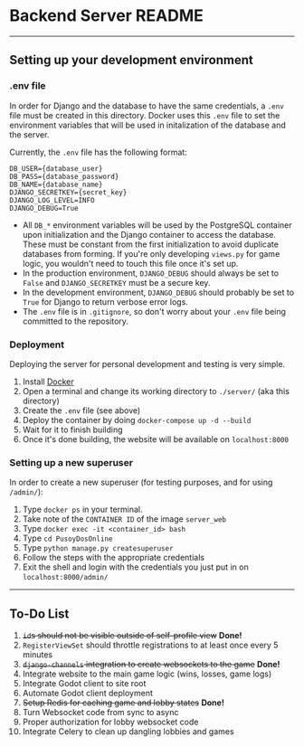 # Backend Server README

---

## Setting up your development environment

### .env file

In order for Django and the database to have the same credentials, a `.env` file must be created in this directory.
Docker uses this `.env` file to set the environment variables that will be used in initalization of the database and the server.

Currently, the `.env` file has the following format:

```env
DB_USER={database_user}
DB_PASS={database_password}
DB_NAME={database_name}
DJANGO_SECRETKEY={secret_key}
DJANGO_LOG_LEVEL=INFO
DJANGO_DEBUG=True
```

- All `DB_*` environment variables will be used by the PostgreSQL container upon initialization and the Django container to access the database. These must be constant from the first initialization to avoid duplicate databases from forming. If you're only developing `views.py` for game logic, you wouldn't need to touch this file once it's set up.
- In the production environment, `DJANGO_DEBUG` should always be set to `False` and `DJANGO_SECRETKEY` must be a secure key.
- In the development environment, `DJANGO_DEBUG` should probably be set to `True` for Django to return verbose error logs.
- The `.env` file is in `.gitignore`, so don't worry about your `.env` file being committed to the repository.

### Deployment

Deploying the server for personal development and testing is very simple.

1. Install [Docker](https://www.docker.com/)
2. Open a terminal and change its working directory to `./server/` (aka this directory)
3. Create the `.env` file (see above)
4. Deploy the container by doing `docker-compose up -d --build`
5. Wait for it to finish building
6. Once it's done building, the website will be available on `localhost:8000`

### Setting up a new superuser

In order to create a new superuser (for testing purposes, and for using `/admin/`):

1. Type `docker ps` in your terminal.
2. Take note of the `CONTAINER ID` of the image `server_web`
3. Type `docker exec -it <container_id> bash`
4. Type `cd PusoyDosOnline`
5. Type `python manage.py createsuperuser`
6. Follow the steps with the appropriate credentials
7. Exit the shell and login with the credentials you just put in on `localhost:8000/admin/`

---

## To-Do List

1. ~~`id`s should not be visible outside of self-profile view~~ **Done!**
2. `RegisterViewSet` should throttle registrations to at least once every 5 minutes
3. ~~`django-channels` integration to create websockets to the game~~ **Done!**
4. Integrate website to the main game logic (wins, losses, game logs)
5. Integrate Godot client to site root
6. Automate Godot client deployment
7. ~~Setup Redis for caching game and lobby states~~ **Done!**
8. Turn Websocket code from sync to async
9. Proper authorization for lobby websocket code
10. Integrate Celery to clean up dangling lobbies and games
